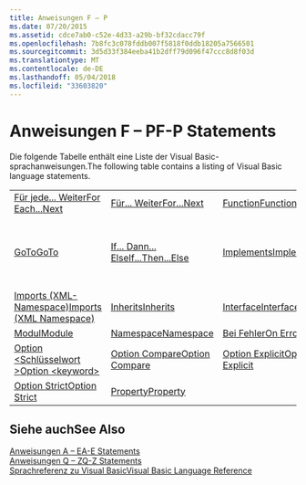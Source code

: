 ```yaml
---
title: Anweisungen F – P
ms.date: 07/20/2015
ms.assetid: cdce7ab0-c52e-4d33-a29b-bf32cdacc79f
ms.openlocfilehash: 7b8fc3c078fddb007f5818f0ddb18205a7566501
ms.sourcegitcommit: 3d5d33f384eeba41b2dff79d096f47ccc8d8f03d
ms.translationtype: MT
ms.contentlocale: de-DE
ms.lasthandoff: 05/04/2018
ms.locfileid: "33603820"
---
```

# <a name="f-p-statements"></a><span data-ttu-id="065f1-102">Anweisungen F – P</span><span class="sxs-lookup"><span data-stu-id="065f1-102">F-P Statements</span></span>
<span data-ttu-id="065f1-103">Die folgende Tabelle enthält eine Liste der Visual Basic-sprachanweisungen.</span><span class="sxs-lookup"><span data-stu-id="065f1-103">The following table contains a listing of Visual Basic language statements.</span></span>  
  
|||||  
|---|---|---|---|  
|[<span data-ttu-id="065f1-104">Für jede... Weiter</span><span class="sxs-lookup"><span data-stu-id="065f1-104">For Each...Next</span></span>](../../../visual-basic/language-reference/statements/for-each-next-statement.md)|[<span data-ttu-id="065f1-105">Für... Weiter</span><span class="sxs-lookup"><span data-stu-id="065f1-105">For...Next</span></span>](../../../visual-basic/language-reference/statements/for-next-statement.md)|[<span data-ttu-id="065f1-106">Function</span><span class="sxs-lookup"><span data-stu-id="065f1-106">Function</span></span>](../../../visual-basic/language-reference/statements/function-statement.md)|[<span data-ttu-id="065f1-107">Get</span><span class="sxs-lookup"><span data-stu-id="065f1-107">Get</span></span>](../../../visual-basic/language-reference/statements/get-statement.md)|  
|[<span data-ttu-id="065f1-108">GoTo</span><span class="sxs-lookup"><span data-stu-id="065f1-108">GoTo</span></span>](../../../visual-basic/language-reference/statements/goto-statement.md)|[<span data-ttu-id="065f1-109">If... Dann... Else</span><span class="sxs-lookup"><span data-stu-id="065f1-109">If...Then...Else</span></span>](../../../visual-basic/language-reference/statements/if-then-else-statement.md)|[<span data-ttu-id="065f1-110">Implements</span><span class="sxs-lookup"><span data-stu-id="065f1-110">Implements</span></span>](../../../visual-basic/language-reference/statements/implements-statement.md)|[<span data-ttu-id="065f1-111">Imports (.NET-Namespace und Typ)</span><span class="sxs-lookup"><span data-stu-id="065f1-111">Imports (.NET Namespace and Type)</span></span>](../../../visual-basic/language-reference/statements/imports-statement-net-namespace-and-type.md)|  
|[<span data-ttu-id="065f1-112">Imports (XML-Namespace)</span><span class="sxs-lookup"><span data-stu-id="065f1-112">Imports (XML Namespace)</span></span>](../../../visual-basic/language-reference/statements/imports-statement-xml-namespace.md)|[<span data-ttu-id="065f1-113">Inherits</span><span class="sxs-lookup"><span data-stu-id="065f1-113">Inherits</span></span>](../../../visual-basic/language-reference/statements/inherits-statement.md)|[<span data-ttu-id="065f1-114">Interface</span><span class="sxs-lookup"><span data-stu-id="065f1-114">Interface</span></span>](../../../visual-basic/language-reference/statements/interface-statement.md)|[<span data-ttu-id="065f1-115">Mid</span><span class="sxs-lookup"><span data-stu-id="065f1-115">Mid</span></span>](../../../visual-basic/language-reference/statements/mid-statement.md)|  
|[<span data-ttu-id="065f1-116">Modul</span><span class="sxs-lookup"><span data-stu-id="065f1-116">Module</span></span>](../../../visual-basic/language-reference/statements/module-statement.md)|[<span data-ttu-id="065f1-117">Namespace</span><span class="sxs-lookup"><span data-stu-id="065f1-117">Namespace</span></span>](../../../visual-basic/language-reference/statements/namespace-statement.md)|[<span data-ttu-id="065f1-118">Bei Fehler</span><span class="sxs-lookup"><span data-stu-id="065f1-118">On Error</span></span>](../../../visual-basic/language-reference/statements/on-error-statement.md)|[<span data-ttu-id="065f1-119">Operator</span><span class="sxs-lookup"><span data-stu-id="065f1-119">Operator</span></span>](../../../visual-basic/language-reference/statements/operator-statement.md)|  
|[<span data-ttu-id="065f1-120">Option \<Schlüsselwort ></span><span class="sxs-lookup"><span data-stu-id="065f1-120">Option \<keyword></span></span>](../../../visual-basic/language-reference/statements/option-keyword-statement.md)|[<span data-ttu-id="065f1-121">Option Compare</span><span class="sxs-lookup"><span data-stu-id="065f1-121">Option Compare</span></span>](../../../visual-basic/language-reference/statements/option-compare-statement.md)|[<span data-ttu-id="065f1-122">Option Explicit</span><span class="sxs-lookup"><span data-stu-id="065f1-122">Option Explicit</span></span>](../../../visual-basic/language-reference/statements/option-explicit-statement.md)|[<span data-ttu-id="065f1-123">Option Infer</span><span class="sxs-lookup"><span data-stu-id="065f1-123">Option Infer</span></span>](../../../visual-basic/language-reference/statements/option-infer-statement.md)|  
|[<span data-ttu-id="065f1-124">Option Strict</span><span class="sxs-lookup"><span data-stu-id="065f1-124">Option Strict</span></span>](../../../visual-basic/language-reference/statements/option-strict-statement.md)|[<span data-ttu-id="065f1-125">Property</span><span class="sxs-lookup"><span data-stu-id="065f1-125">Property</span></span>](../../../visual-basic/language-reference/statements/property-statement.md)|||  
  
## <a name="see-also"></a><span data-ttu-id="065f1-126">Siehe auch</span><span class="sxs-lookup"><span data-stu-id="065f1-126">See Also</span></span>  
 [<span data-ttu-id="065f1-127">Anweisungen A – E</span><span class="sxs-lookup"><span data-stu-id="065f1-127">A-E Statements</span></span>](../../../visual-basic/language-reference/statements/a-e-statements.md)  
 [<span data-ttu-id="065f1-128">Anweisungen Q – Z</span><span class="sxs-lookup"><span data-stu-id="065f1-128">Q-Z Statements</span></span>](../../../visual-basic/language-reference/statements/q-z-statements.md)  
 [<span data-ttu-id="065f1-129">Sprachreferenz zu Visual Basic</span><span class="sxs-lookup"><span data-stu-id="065f1-129">Visual Basic Language Reference</span></span>](../../../visual-basic/language-reference/index.md)
